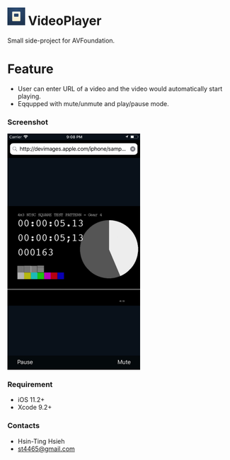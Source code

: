 # <kbd><img src=https://github.com/hsiehkl/VideoPlayer/blob/master/VideoPlayer/VideoPlayer/Assets.xcassets/AppIcon.appiconset/iPad_Spotlight_iOS7-10_40pt%402x.png width="40"></kbd>  VideoPlayer

Small side-project for AVFoundation.

# Feature
- User can enter URL of a video and the video would automatically start playing.
- Eqqupped with  mute/unmute and play/pause mode.

### Screenshot
<img src="https://github.com/hsiehkl/VideoPlayer/blob/master/VideoPlayer/VideoPlayer/Assets.xcassets/AppIcon.appiconset/Simulator%20Screen%20Shot%20-%20iPhone%208%20Plus%20-%202018-01-24%20at%2021.08.27.png" width = "300" alt="World Map" align=center />

### Requirement
- iOS 11.2+
- Xcode 9.2+

### Contacts
- Hsin-Ting Hsieh
- st4465@gmail.com
